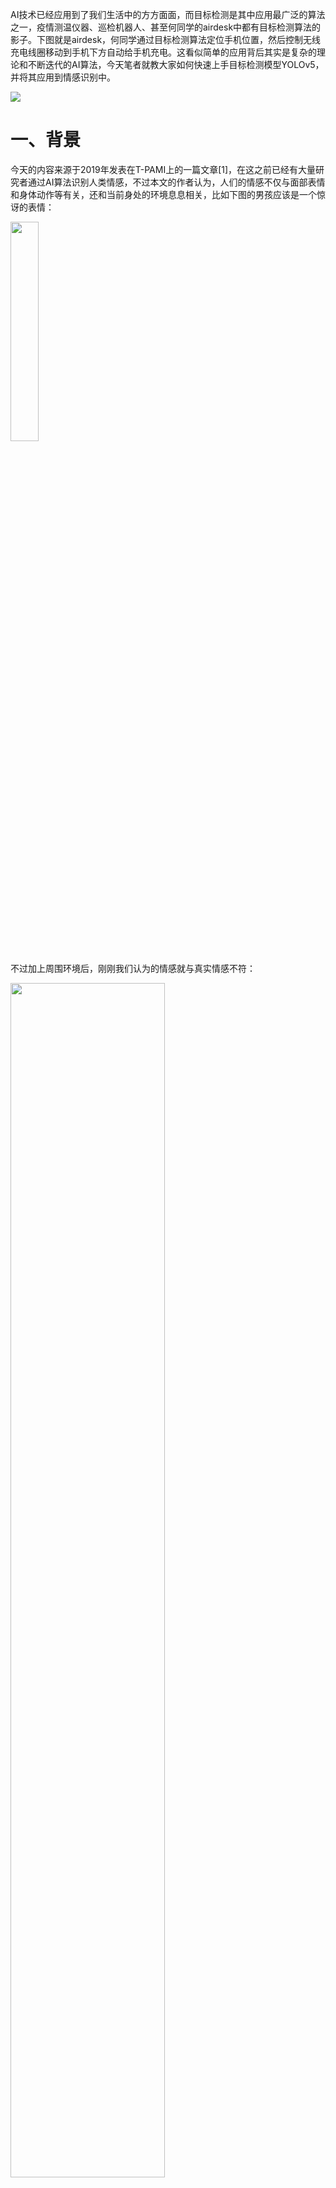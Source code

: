 

AI技术已经应用到了我们生活中的方方面面，而目标检测是其中应用最广泛的算法之一，疫情测温仪器、巡检机器人、甚至何同学的airdesk中都有目标检测算法的影子。下图就是airdesk，何同学通过目标检测算法定位手机位置，然后控制无线充电线圈移动到手机下方自动给手机充电。这看似简单的应用背后其实是复杂的理论和不断迭代的AI算法，今天笔者就教大家如何快速上手目标检测模型YOLOv5，并将其应用到情感识别中。

<img src="images/airdesk.gif">



# 一、背景

今天的内容来源于2019年发表在T-PAMI上的一篇文章[1]，在这之前已经有大量研究者通过AI算法识别人类情感，不过本文的作者认为，人们的情感不仅与面部表情和身体动作等有关，还和当前身处的环境息息相关，比如下图的男孩应该是一个惊讶的表情：

<img src="images/amaze_partial.png" width=30%>

不过加上周围环境后，刚刚我们认为的情感就与真实情感不符：

<img src="images/amaze_full.jpg" width=70%>

本文的主要思想就是将背景图片和目标检测模型检测出的人物信息结合起来识别情感。其中，作者将情感分为离散和连续两个维度。

| 连续情感      | 解释                                                         |
| ------------- | ------------------------------------------------------------ |
| Valence (V)   | measures how positive or pleasant an emotion is, ranging from negative to positive（高兴程度） |
| Arousal (A)   | measures the agitation level of the person, ranging from non-active / in calm to agitated / ready to act（激动程度） |
| Dominance (D) | measures the level of control a person feels of the situation, ranging from submissive / non-control to dominant / in-control（气场大小） |

| 离散情感        | 解释                                                         |
| --------------- | ------------------------------------------------------------ |
| Affection       | fond feelings; love; tenderness                              |
| Anger           | intense displeasure or rage; furious; resentful              |
| Annoyance       | bothered by something or someone; irritated; impatient; frustrated |
| Anticipation    | state of looking forward; hoping on or getting prepared for possible future events |
| Aversion        | feeling disgust, dislike, repulsion; feeling hate            |
| Confidence      | feeling of being certain; conviction that an outcome will be favorable; encouraged; proud |
| Disapproval     | feeling that something is wrong or reprehensible; contempt; hostile |
| Disconnection   | feeling not interested in the main event of the surrounding; indifferent; bored; distracted |
| Disquietment    | nervous; worried; upset; anxious; tense; pressured; alarmed  |
| Doubt/Confusion | difficulty to understand or decide; thinking about different options |
| Embarrassment   | feeling ashamed or guilty                                    |
| Engagement      | paying attention to something; absorbed into something; curious; interested |
| Esteem          | feelings of favourable opinion or judgement; respect; admiration; gratefulness |
| Excitement      | feeling enthusiasm; stimulated; energetic                    |
| Fatigue         | weariness; tiredness; sleepy                                 |
| Fear            | feeling suspicious or afraid of danger, threat, evil or pain; horror |
| Happiness       | feeling delighted; feeling enjoyment or amusement            |
| Pain            | physical suffering                                           |
| Peace           | well being and relaxed; no worry; having positive thoughts or sensations; satisfied |
| Pleasure        | feeling of delight in the senses                             |
| Sadness         | feeling unhappy, sorrow, disappointed, or discouraged        |
| Sensitivity     | feeling of being physically or emotionally wounded; feeling delicate or vulnerable |
| Suffering       | psychological or emotional pain; distressed; anguished       |
| Surprise        | sudden discovery of something unexpected                     |
| Sympathy        | state of sharing others emotions, goals or troubles; supportive; compassionate |
| Yearning        | strong desire to have something; jealous; envious; lust      |

# 二、准备工作与模型推理

## 2.1 快速入门

只需完成下面五步即可识别情感！

1. 通过克隆或者压缩包将项目下载到本地：git clone https://github.com/chenxindaaa/emotic.git

2. 将解压后的模型文件放到emotic/debug_exp/models中。（模型文件下载地址：链接：https://pan.baidu.com/s/1rBRYXpxyT_ooLCk4hmXRRA 提取码：x2rw ）

3. 新建虚拟环境（可选）：

```
conda create -n emotic python=3.7
conda activate emotic
```

4. 环境配置

```
python -m pip install -r requirement.txt
```

5. cd到emotic文件夹下，输入并执行:

```
python detect.py
```

运行完后结果会保存在emotic/runs/detect文件夹下。

## 2.2 基本原理

看到这里可能会有小伙伴问了：如果我想识别别的图片该怎么改？可以支持视频和摄像头吗？实际应用中应该怎么修改YOLOv5的代码呢？

对于前两个问题，YOLOv5已经帮我们解决，我们只需要修改detect.py中的第158行：

```python
parser.add_argument('--source', type=str, default='./testImages', help='source')  # file/folder, 0 for webcam
```

将'./testImages'改为想要识别的图像和视频的路径，也可以是文件夹的路径。对于调用摄像头，只需要将'./testImages'改为'0'，则会调用0号摄像头进行识别。

**修改YOLOv5：**

在detect.py中，最重要的代码就是下面几行：

```python
for *xyxy, conf, cls in reversed(det):
    c = int(cls)  # integer class
    if c != 0:
        continue
    pred_cat, pred_cont = inference_emotic(im0, (int(xyxy[0]), int(xyxy[1]), int(xyxy[2]), int(xyxy[3])))
    if save_img or opt.save_crop or view_img:  # Add bbox to image
        label = None if opt.hide_labels else (names[c] if opt.hide_conf else f'{names[c]} {conf:.2f}')
        plot_one_box(xyxy, im0, pred_cat=pred_cat, pred_cont=pred_cont, label=label, color=colors(c, True), line_thickness=opt.line_thickness)
        if opt.save_crop:
            save_one_box(xyxy, imc, file=save_dir / 'crops' / names[c] / f'{p.stem}.jpg', BGR=True)
```

其中det是YOLOv5识别出来的结果，例如tensor([[121.00000,   7.00000, 480.00000, 305.00000,   0.67680,   0.00000], [278.00000, 166.00000, 318.00000, 305.00000,   0.66222,  27.00000]])就是识别出了两个物体。

xyxy是物体检测框的坐标，对于上面的例子的第一个物体，xyxy = [121.00000,   7.00000, 480.00000, 305.00000]对应坐标(121, 7)和(480, 305)，两个点可以确定一个矩形也就是检测框。conf是该物体的置信度，第一个物体置信度为0.67680。cls则是该物体对应的类别，这里0对应的是“人”，因为我们只识别人的情感，所以cls不是0就可以跳过该过程。这里我用了YOLOv5官方给的推理模型，其中包含很多类别，大家也可以自己训练一个只有“人”这一类别的模型，详细过程可以参考:

[使用YOLOv5模型进行目标检测！]: https://mp.weixin.qq.com/s/JgoaLeYTAhDUnQ-ZLEvxow
[用YOLOv5模型识别出表情！]: https://mp.weixin.qq.com/s/LdCuXL49P2JhDoz9iY8wqA

在识别出物体坐标后输入emotic模型就可以得到对应的情感，即

```python
pred_cat, pred_cont = inference_emotic(im0, (int(xyxy[0]), int(xyxy[1]), int(xyxy[2]), int(xyxy[3])))
```

这里我将原来的图片可视化做了些改变，将emotic的结果打印到图片上：

```python
def plot_one_box(x, im, pred_cat, pred_cont, color=(128, 128, 128), label=None, line_thickness=3):
    # Plots one bounding box on image 'im' using OpenCV
    assert im.data.contiguous, 'Image not contiguous. Apply np.ascontiguousarray(im) to plot_on_box() input image.'
    tl = line_thickness or round(0.002 * (im.shape[0] + im.shape[1]) / 2) + 1  # line/font thickness
    c1, c2 = (int(x[0]), int(x[1])), (int(x[2]), int(x[3]))
    cv2.rectangle(im, c1, c2, color, thickness=tl, lineType=cv2.LINE_AA)
    if label:
        tf = max(tl - 1, 1)  # font thickness
        t_size = cv2.getTextSize(label, 0, fontScale=tl / 3, thickness=tf)[0]
        c2 = c1[0] + t_size[0], c1[1] - t_size[1] - 3
        cv2.rectangle(im, c1, c2, color, -1, cv2.LINE_AA)  # filled
        #cv2.putText(im, label, (c1[0], c1[1] - 2), 0, tl / 3, [225, 255, 255], thickness=tf, lineType=cv2.LINE_AA)
        for id, text in enumerate(pred_cat):
            cv2.putText(im, text, (c1[0], c1[1] + id*20), 0, tl / 3, [225, 255, 255], thickness=tf, lineType=cv2.LINE_AA)
```

运行结果：

<img src="./images/happy.png" width="500">

完成了上面的步骤，我们就可以开始整活了。众所周知，特朗普以其独特的演讲魅力征服了许多选民，下面我们就看看AI眼中的特朗普是怎么演讲的：

<img src="images/trump.gif">

可以看出自信是让人信服的必备条件之一。

# 三、模型训练

## 3.1 数据预处理

首先通过格物钛进行数据预处理，在处理数据之前需要先找到自己的accessKey(开发者工具$\rightarrow$AccessKey$\rightarrow$新建AccessKey)：

<img src="./images/ak.jpg">

我们可以在不下载数据集的情况下，通过格物钛进行预处理，并将结果保存在本地（下面的代码不在项目中，需要自己创建一个py文件运行，记得填入AccessKey）：

```python
from tensorbay import GAS
from tensorbay.dataset import Dataset
import numpy as np
from PIL import Image
import cv2
from tqdm import tqdm
import os

def cat_to_one_hot(y_cat):
    cat2ind = {'Affection': 0, 'Anger': 1, 'Annoyance': 2, 'Anticipation': 3, 'Aversion': 4,
               'Confidence': 5, 'Disapproval': 6, 'Disconnection': 7, 'Disquietment': 8,
               'Doubt/Confusion': 9, 'Embarrassment': 10, 'Engagement': 11, 'Esteem': 12,
               'Excitement': 13, 'Fatigue': 14, 'Fear': 15, 'Happiness': 16, 'Pain': 17,
               'Peace': 18, 'Pleasure': 19, 'Sadness': 20, 'Sensitivity': 21, 'Suffering': 22,
               'Surprise': 23, 'Sympathy': 24, 'Yearning': 25}
    one_hot_cat = np.zeros(26)
    for em in y_cat:
        one_hot_cat[cat2ind[em]] = 1
    return one_hot_cat

gas = GAS('填入你的AccessKey')
dataset = Dataset("Emotic", gas)
segments = dataset.keys()
save_dir = './data/emotic_pre'
if not os.path.exists(save_dir):
    os.makedirs(save_dir)
for seg in ['test', 'val', 'train']:
    segment = dataset[seg]
    context_arr, body_arr, cat_arr, cont_arr = [], [], [], []
    for data in tqdm(segment):
        with data.open() as fp:
            context = np.asarray(Image.open(fp))
        if len(context.shape) == 2:
            context = cv2.cvtColor(context, cv2.COLOR_GRAY2RGB)
        context_cv = cv2.resize(context, (224, 224))
        for label_box2d in data.label.box2d:
            xmin = label_box2d.xmin
            ymin = label_box2d.ymin
            xmax = label_box2d.xmax
            ymax = label_box2d.ymax
            body = context[ymin:ymax, xmin:xmax]
            body_cv = cv2.resize(body, (128, 128))
            context_arr.append(context_cv)
            body_arr.append(body_cv)
            cont_arr.append(np.array([int(label_box2d.attributes['valence']), int(label_box2d.attributes['arousal']), int(label_box2d.attributes['dominance'])]))
            cat_arr.append(np.array(cat_to_one_hot(label_box2d.attributes['categories'])))
    context_arr = np.array(context_arr)
    body_arr = np.array(body_arr)
    cat_arr = np.array(cat_arr)
    cont_arr = np.array(cont_arr)
    np.save(os.path.join(save_dir, '%s_context_arr.npy' % (seg)), context_arr)
    np.save(os.path.join(save_dir, '%s_body_arr.npy' % (seg)), body_arr)
    np.save(os.path.join(save_dir, '%s_cat_arr.npy' % (seg)), cat_arr)
    np.save(os.path.join(save_dir, '%s_cont_arr.npy' % (seg)), cont_arr)
```

等程序运行完成后可以看到多了一个文件夹emotic_pre，里面有一些npy文件则代表数据预处理成功。

## 3.2 模型训练

打开main.py文件，35行开始是模型的训练参数，运行该文件即可开始训练。

# 四、Emotic模型详解

## 4.1 模型结构

<img src='./images/pipeline.png'>

该模型的思想非常简单，流程图中的上下两个网络其实就是两个resnet18，上面的网络负责提取人体特征，输入为$128 \times 128$的彩色图片，输出是512个$1 \times 1$的特征图。下面的网络负责提取图像背景特征，预训练模型用的是场景分类模型places365，输入是$224\times 224$的彩色图片，输出同样是是512个$1\times 1$的特征图。然后将两个输出flatten后拼接成一个1024的向量，经过两层全连接层后输出一个26维的向量和一个3维的向量，26维向量处理26个离散感情的分类任务，3维向量则是3个连续情感的回归任务。

```python
import torch 
import torch.nn as nn 

class Emotic(nn.Module):
  ''' Emotic Model'''
  def __init__(self, num_context_features, num_body_features):
    super(Emotic,self).__init__()
    self.num_context_features = num_context_features
    self.num_body_features = num_body_features
    self.fc1 = nn.Linear((self.num_context_features + num_body_features), 256)
    self.bn1 = nn.BatchNorm1d(256)
    self.d1 = nn.Dropout(p=0.5)
    self.fc_cat = nn.Linear(256, 26)
    self.fc_cont = nn.Linear(256, 3)
    self.relu = nn.ReLU()

    
  def forward(self, x_context, x_body):
    context_features = x_context.view(-1, self.num_context_features)
    body_features = x_body.view(-1, self.num_body_features)
    fuse_features = torch.cat((context_features, body_features), 1)
    fuse_out = self.fc1(fuse_features)
    fuse_out = self.bn1(fuse_out)
    fuse_out = self.relu(fuse_out)
    fuse_out = self.d1(fuse_out)    
    cat_out = self.fc_cat(fuse_out)
    cont_out = self.fc_cont(fuse_out)
    return cat_out, cont_out
```

离散感情是一个多分类任务，即一个人可能同时存在多种感情，作者的处理方法是手动设定26个阈值对应26种情感，输出值大于阈值就认为该人有对应情感，阈值如下，可以看到engagement对应阈值为0，也就是说每个人每次识别都会包含这种情感：

```
>>> import numpy as np
>>> np.load('./debug_exp/results/val_thresholds.npy')
array([0.0509765 , 0.02937193, 0.03467856, 0.16765128, 0.0307672 ,
       0.13506265, 0.03581731, 0.06581657, 0.03092133, 0.04115443,
       0.02678059, 0.        , 0.04085711, 0.14374524, 0.03058549,
       0.02580678, 0.23389584, 0.13780132, 0.07401864, 0.08617007,
       0.03372583, 0.03105414, 0.029326  , 0.03418647, 0.03770866,
       0.03943525], dtype=float32)
```

## 4.2 损失函数：

对于**分类任务**，作者提供了两种损失函数，一种是普通的均方误差损失函数（即self.weight_type == 'mean'），另一种是加权平方误差损失函数（即self.weight_type == 'static‘）。其中，加权平方误差损失函数如下，26个类别对应的权重分别为[0.1435, 0.1870, 0.1692, 0.1165, 0.1949, 0.1204, 0.1728, 0.1372, 0.1620, 0.1540, 0.1987, 0.1057, 0.1482, 0.1192, 0.1590, 0.1929, 0.1158, 0.1907, 0.1345, 0.1307, 0.1665, 0.1698, 0.1797, 0.1657, 0.1520, 0.1537]。
$$
L(\hat y) = \sum^{26}_{i=1}w_i(\hat y_i - y_i)^2
$$

```python
class DiscreteLoss(nn.Module):
  ''' Class to measure loss between categorical emotion predictions and labels.'''
  def __init__(self, weight_type='mean', device=torch.device('cpu')):
    super(DiscreteLoss, self).__init__()
    self.weight_type = weight_type
    self.device = device
    if self.weight_type == 'mean':
      self.weights = torch.ones((1,26))/26.0
      self.weights = self.weights.to(self.device)
    elif self.weight_type == 'static':
      self.weights = torch.FloatTensor([0.1435, 0.1870, 0.1692, 0.1165, 0.1949, 0.1204, 0.1728, 0.1372, 0.1620,
         0.1540, 0.1987, 0.1057, 0.1482, 0.1192, 0.1590, 0.1929, 0.1158, 0.1907,
         0.1345, 0.1307, 0.1665, 0.1698, 0.1797, 0.1657, 0.1520, 0.1537]).unsqueeze(0)
      self.weights = self.weights.to(self.device)
    
  def forward(self, pred, target):
    if self.weight_type == 'dynamic':
      self.weights = self.prepare_dynamic_weights(target)
      self.weights = self.weights.to(self.device)
    loss = (((pred - target)**2) * self.weights)
    return loss.sum() 

  def prepare_dynamic_weights(self, target):
    target_stats = torch.sum(target, dim=0).float().unsqueeze(dim=0).cpu()
    weights = torch.zeros((1,26))
    weights[target_stats != 0 ] = 1.0/torch.log(target_stats[target_stats != 0].data + 1.2)
    weights[target_stats == 0] = 0.0001
    return weights
```



对于**回归任务**，作者同样提供了两种损失函数，L2损失函数：
$$
L_2(\hat y) = \sum^3_{k=1}v_k(\hat y_k - y_k)^2
$$
其中，当$|\hat y_k - y_k|<margin$(默认是1)时，$v_k=0$，否则$v_{k} = 1$。

L1损失函数：
$$
L1(\hat y) = \sum_{k=1}^3v_k\left\{
\begin{aligned}
0.5x^2,   \qquad&|x_k| <margin\\
|x_k| - 0.5,  \qquad&otherwise
\end{aligned}
\right.
$$
其中$x_k = (\hat y_k - y_k)$。

```python
class ContinuousLoss_L2(nn.Module):
  ''' Class to measure loss between continuous emotion dimension predictions and labels. Using l2 loss as base. '''
  def __init__(self, margin=1):
    super(ContinuousLoss_L2, self).__init__()
    self.margin = margin
  
  def forward(self, pred, target):
    labs = torch.abs(pred - target)
    loss = labs ** 2 
    loss[ (labs < self.margin) ] = 0.0
    return loss.sum()


class ContinuousLoss_SL1(nn.Module):
  ''' Class to measure loss between continuous emotion dimension predictions and labels. Using smooth l1 loss as base. '''
  def __init__(self, margin=1):
    super(ContinuousLoss_SL1, self).__init__()
    self.margin = margin
  
  def forward(self, pred, target):
    labs = torch.abs(pred - target)
    loss = 0.5 * (labs ** 2)
    loss[ (labs > self.margin) ] = labs[ (labs > self.margin) ] - 0.5
    return loss.sum()
```

数据集链接：https://gas.graviti.cn/dataset/datawhale/Emotic

[1]Kosti R, Alvarez J M, Recasens A, et al. Context based emotion recognition using emotic dataset[J]. IEEE transactions on pattern analysis and machine intelligence, 2019, 42(11): 2755-2766.

YOLOv5项目地址：https://github.com/ultralytics/yolov5

Emotic项目地址：https://github.com/Tandon-A/emotic
